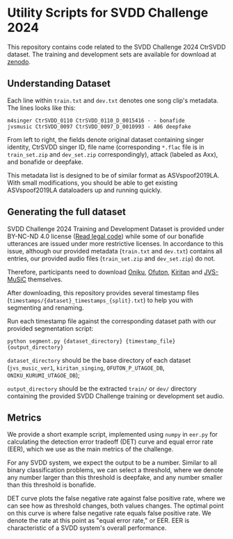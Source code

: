 # Utility Scripts for SVDD Challenge 2024

This repository contains code related to the SVDD Challenge 2024 CtrSVDD dataset. The training and development sets are available for download at [zenodo](https://zenodo.org/doi/10.5281/zenodo.10467604).

## Understanding Dataset

Each line within `train.txt` and `dev.txt` denotes one song clip's metadata. The lines looks like this:
```
m4singer CtrSVDD_0110 CtrSVDD_0110_D_0015416 - - bonafide
jvsmusic CtrSVDD_0097 CtrSVDD_0097_D_0010993 - A06 deepfake
```
From left to right, the fields denote original dataset containing singer identity, CtrSVDD singer ID, file name (corresponding `*.flac` file is in `train_set.zip` and `dev_set.zip` correspondingly), attack (labeled as Axx), and bonafide or deepfake.

This metadata list is designed to be of similar format as ASVspoof2019LA. With small modifications, you should be able to get existing ASVspoof2019LA dataloaders up and running quickly.

## Generating the full dataset
SVDD Challenge 2024 Training and Development Dataset is provided under BY-NC-ND 4.0 license ([Read legal code](https://creativecommons.org/licenses/by-nc-nd/4.0/legalcode.en)) while some of our bonafide utterances are issued under more restrictive licenses. In accordance to this issue, although our provided metadata (`train.txt` and `dev.txt`) contains all entries, our provided audio files (`train_set.zip` and `dev_set.zip`) do not. 

Therefore, participants need to download [Oniku](http://onikuru.info/db-download/), [Ofuton](https://sites.google.com/view/oftn-utagoedb/%E3%83%9B%E3%83%BC%E3%83%A0), [Kiritan](https://zunko.jp/kiridev/login.php) and [JVS-MuSiC](https://sites.google.com/site/shinnosuketakamichi/research-topics/jvs_music) themselves. 

After downloading, this repository provides several timestamp files (`timestamps/{dataset}_timestamps_{split}.txt`) to help you with segmenting and renaming.

Run each timestamp file against the corresponding dataset path with our provided segmentation script:

`python segment.py {dataset_directory} {timestamp_file} {output_directory}`

`dataset_directory` should be the base directory of each dataset (`jvs_music_ver1`, `kiritan_singing`, `OFUTON_P_UTAGOE_DB`, `ONIKU_KURUMI_UTAGOE_DB`);

`output_directory` should be the extracted `train/` or `dev/` directory containing the provided SVDD Challenge training or development set audio.

## Metrics
We provide a short example script, implemented using `numpy` in `eer.py` for calculating the detection error tradeoff (DET) curve and equal error rate (EER), which we use as the main metrics of the challenge.

For any SVDD system, we expect the output to be a number. Similar to all binary classification problems, we can select a threshold, where we denote any number larger than this threshold is deepfake, and any number smaller than this threshold is bonafide.

DET curve plots the false negative rate against false positive rate, where we can see how as threshold changes, both values changes. The optimal point on this curve is where false negative rate equals false positive rate. We denote the rate at this point as "equal error rate," or EER. EER is characteristic of a SVDD system's overall performance.